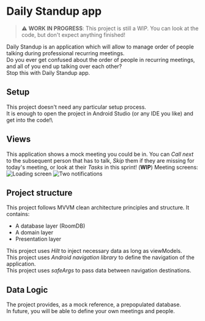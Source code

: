 # Daily Standup app

> :warning: **WORK IN PROGRESS**: This project is still a WIP. You can look at the code, but don't expect anything finished!

Daily Standup is an application which will allow to manage order of people talking during professional recurring meetings.\
Do you ever get confused about the order of people in recurring meetings, and all of you end up talking over each other?\
Stop this with Daily Standup app.

## Setup

This project doesn't need any particular setup process.\
It is enough to open the project in Android Studio (or any IDE you like) and get into the code!\

## Views

This application shows a mock meeting you could be in.
You can _Call next_ to the subsequent person that has to talk, _Skip_ them if they are missing for today's meeting, or look at their _Tasks_ in this sprint! (**WIP**)
Meeting screens:\
![Loading screen](screenshots/loading.png)
![Two notifications](screenshots/notifications.png)

## Project structure

This project follows MVVM clean architecture principles and structure. It contains:

- A database layer (RoomDB)
- A domain layer
- Presentation layer

This project uses _Hilt_ to inject necessary data as long as viewModels.\
This project uses _Android navigation library_ to define the navigation of the application.\
This project uses _safeArgs_ to pass data between navigation destinations.

## Data Logic

The project provides, as a mock reference, a prepopulated database.\
In future, you will be able to define your own meetings and people.